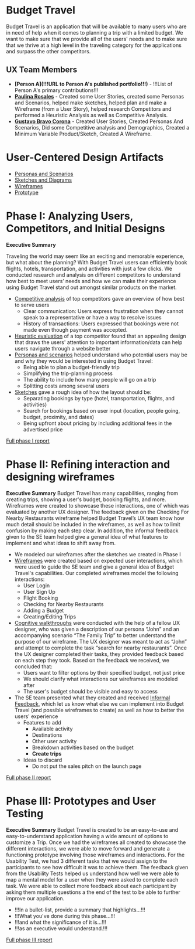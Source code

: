 # Budget Travel

Budget Travel is an application that will be available to many users who are in need of help when it comes to planning a trip with a limited budget. We want to make sure that we provide all of the users' needs and to make sure that we thrive at a high level in the traveling category for the applications and surpass the other competitors.

## UX Team Members

* **[Person A](!!!URL to Person A's published portfolio!!!)** - !!!List of Person A's primary contributions!!!
* **[Paulina Rosales](https://usabilityengineering.github.io/ux-portfolio-rosalep/)** - Created some User Stories, created some Personas and Scenarios, helped make sketches, helped plan and make a Wireframe (from a User Story), helped research Competitors and performed a Heuristic Analysis as well as Competitive Analysis. 
* **[Gustavo Bravo Corona](https://github.com/UsabilityEngineering/ux-portfolio-gabravocorona)** - Created User Stories, Created Personas And Scenarios, Did some Competitive analysis and Demographics, Created a Minimum Variable Product/Sketch, Created A Wireframe.

# User-Centered Design Artifacts
 
<!--!!!For the following, add a PDF of your artifact to the repository and replace the # with the file name!!! -->

* [Personas and Scenarios](personas/)
* [Sketches and Diagrams](sketches/)
* [Wireframes](wireframes/)
* [Prototype](#)

# Phase I: Analyzing Users, Competitors, and Initial Designs

**Executive Summary**

Traveling the world may seem like an exciting and memorable experience, but what about the planning? With Budget Travel users can efficiently book flights, hotels, transportation, and activities with just a few clicks. We conducted research and analysis on different competitors to understand how best to meet users’ needs and how we can make their experience using Budget Travel stand out amongst similar products on the market. 
 - <u>Competitive analysis</u> of top competitors gave an overview of how best to serve users
      - Clear communication: Users express frustration when they cannot speak to a representative or have a way to resolve issues
      - History of transactions: Users expressed that bookings were not made even though payment was accepted. 
 - <u>Heuristic evaluation</u> of a top competitor found that an appealing design that draws the users' attention to important information/data can help users navigate through a website better
 - <u>Personas and scenarios</u> helped understand who potential users may be and why they would be interested in using Budget Travel:
      - Being able to plan a budget-friendly trip
      - Simplifying the trip-planning process
      - The ability to include how many people will go on a trip
      - Splitting costs among several users
- <u>Sketches</u> gave a rough idea of how the layout should be:
  <ul>
    <li>Separating bookings by type (hotel, transportation, flights, and activities)</li>
    <li>Search for bookings based on user input (location, people going, budget, proximity, and dates)</li>
    <li>Being upfront about pricing by including additional fees in the advertised price</li>
  </ul>
[Full phase I report](phaseI/)

# Phase II: Refining interaction and designing wireframes

**Executive Summary**
Budget Travel has many capabilities, ranging from creating trips, showing a user's budget, booking flights, and more. Wireframes were created to showcase these interactions, one of which was evaluated by another UX designer. The feedback given on the Checking For Nearby Restaurants wireframe helped Budget Travel’s UX team know how much detail should be included in the wireframes, as well as how to limit confusion by making each step clear. In addition, the informal feedback given to the SE team helped give a general idea of what features to implement and what ideas to shift away from.

- We modeled our wireframes after the sketches we created in Phase I 
- <u>Wireframes</u> were created based on expected user interactions, which were used to guide the SE team and give a general idea of Budget Travel's capabilities. Our completed wireframes model the following interactions:
  - User Login
  - User Sign Up
  - Flight Booking
  - Checking for Nearby Restaurants
  - Adding a Budget
  - Creating/Editing Trips
- <u>Cognitive walkthroughs</u> were conducted with the help of a fellow UX designer, who was given a description of our persona “John” and an accompanying scenario “The Family Trip” to better understand the purpose of our wireframe. The UX designer was meant to act as “John” and attempt to complete the task “search for nearby restaurants”. Once the UX designer completed their tasks, they provided feedback based on each step they took. Based on the feedback we received, we concluded that:
  - Users want to filter options by their specified budget, not just price
  - We should clarify what interactions our wireframes are modeled after
  - The user's budget should be visible and easy to access
- The SE team presented what they created and received <u>Informal Feedback</u>, which let us know what else we can implement into Budget Travel (and possible wireframes to create) as well as how to better the users' experience
  - Features to add
    - Available activity
    - Destinations
    - Other user activity
    - Breakdown activities based on the budget
    - <strong>Create trips</strong>
  - Ideas to discard
    - Do not put the sales pitch on the launch page   

[Full phase II report](phaseII/)

# Phase III: Prototypes and User Testing

**Executive Summary**
Budget Travel is created to be an easy-to-use and easy-to-understand application having a wide amount of options to customize a Trip. Once we had the wireframes all created to showcase the different interactions, we were able to move forward and generate a functioning prototype involving those wireframes and interactions. For the Usability Test, we had 3 different tasks that we would assign to the participants to see how difficult it was to achieve them. The feedback given from the Usability Tests helped us understand how well we were able to map a mental model for a user when they were asked to complete each task. We were able to collect more feedback about each participant by asking them multiple questions a the end of the test to be able to further improve our application.

* !!!In a bullet-list, provide a summary that highlights...!!!
* !!!What you've done during this phase...!!!
* !!!and what the significance of it is...!!!
* !!!as an executive would understand.!!!

[Full phase III report](phaseIII/)
